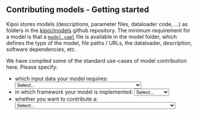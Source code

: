 ## Contributing models - Getting started

Kipoi stores models (descriptions, parameter files, dataloader code, ...) as folders in the 
[kipoi/models](https://github.com/kipoi/models) github repository. The minimum requirement for a model is that a 
[`model.yaml`](./02_Writing_model.yaml.md) file is available in the model folder, which defines the type of the model, 
file paths / URLs, the dataloader, description, software dependencies, etc.

We have compiled some of the standard use-cases of model contribution here. Please specify:



<script>
// Definition of dynamic content
var model_class = {"keras": "kipoi.model.KerasModel", "tensorflow": "kipoi.model.TensorFlowModel", "pytorch": "kipoi.model.PyTorchModel", "scikitlearn": "kipoi.model.SklearnModel", "other": "my_model.MyModel # Specify where the model is defined, for example: my_model.MyModel if the MyModel class is defined in my_model.py"};
var model_args = {"keras": `args: # arguments of kipoi.model.KerasModel
    arch:
        url: https://zenodo.org/path/to/my/architecture/file
        md5: 1234567890abc
    weights:
        url: https://zenodo.org/path/to/my/model/weights.h5
        md5: 1234567890abc`,
"tensorflow": `args: # arguments of kipoi.model.TensorFlowModel
  input_nodes: "inputs"
  target_nodes: "preds"
  checkpoint_path: 
      url: https://zenodo.org/path/to/my/model.tf
      md5: 1234567890abc`,
"pytorch": `args: # arguments of kipoi.model.PyTorchModel
    module_class: my_pytorch_model.DummyModel # Assuming that DummyModel is defined in my_pytorch_model.py which lies in the same folder as model.yaml
    module_kwargs: # Optional argument defining kwargs for the DummyModel initialisation
      x: 1
      y: 2
      z: 3
    weights: # Path to the file containing the state_dict
        url: https://zenodo.org/path/to/my/model/weights.pth
        md5: 1234567890abc`,
"scikitlearn": `args: # arguments of kipoi.model.SklearnModel
  pkl_file: 
      url: https://zenodo.org/path/to/my/model.pkl
      md5: 1234567890abc
  predict_method: predict_proba  # Optional. predict by default. Available: predict, predict_proba, predict_log_proba`,
"other":`args: # Optional. Arguments to be passed to the model initialisation.
  file_path: 
      url: https://zenodo.org/path/to/my/model.pkl
      md5: 1234567890abc
  my_param: 42`,
};
var model_template_args = {"keras": `args: # arguments of kipoi.model.KerasModel
    arch:
        url: {{ model_arch_url }} # refers to models.tsv
        md5: {{ model_arch_md5 }}
    weights:
        url: {{ model_weights_url }}
        md5: {{ model_weights_md5 }}`,
"tensorflow": `args: # arguments of kipoi.model.TensorFlowModel
  input_nodes: "inputs"
  target_nodes: "preds"
  checkpoint_path: 
      url: {{ model_checkpoint_url }} # refers to models.tsv
      md5: {{ model_checkpoint_md5 }}`,
"pytorch": `args: # arguments of kipoi.model.PyTorchModel
    module_class: my_pytorch_model.DummyModel # Assuming that DummyModel is defined in my_pytorch_model.py which lies in the same folder as model.yaml
    module_kwargs: # Optional argument defining kwargs for the DummyModel initialisation
      x: 1
      y: 2
      z: 3
    weights: # Path to the file containing the state_dict
        url: {{ model_weights_url }} # refers to models.tsv
        md5: {{ model_weights_md5 }}`,
"scikitlearn": `args: # arguments of kipoi.model.SklearnModel
  pkl_file: 
      url: {{ model_pkl_url }} # refers to models.tsv
      md5: {{ model_pkl_md5 }}
  predict_method: predict_proba  # Optional. predict by default. Available: predict, predict_proba, predict_log_proba`,
"other":`args: # Optional. Arguments to be passed to the model initialisation.
  file_path: 
      url: {{ model_file_url }} # refers to models.tsv
      md5: {{ model_file_md5 }}
  my_param: 42`,
}

var models_tsv = {"keras": `model\tmodel_arch_url\tmodel_arch_md5\tmodel_weights_url\tmodel_weights_md5
my_model_1\thttps://zenodo.org/path/to/my/architecture/file1\t1234567890abc\thttps://zenodo.org/path/to/my/model/weights1.h5\t1234567890abc
my_model_2\thttps://zenodo.org/path/to/my/architecture/file2\t1234567890abc\thttps://zenodo.org/path/to/my/model/weights2.h5\t1234567890abc`,
"tensorflow": `model\tmodel_checkpoint_url\tmodel_checkpoint_md5
my_model_1\thttps://zenodo.org/path/to/my/model1.tf\t1234567890abc
my_model_2\thttps://zenodo.org/path/to/my/model2.tf\t1234567890abc`,
"pytorch": `model\tmodel_weights_url\tmodel_weights_md5
my_model_1\thttps://zenodo.org/path/to/my/model/weights1.pth\t1234567890abc
my_model_2\thttps://zenodo.org/path/to/my/model/weights2.pth\t1234567890abc`,
"scikitlearn": `model\tmodel_pkl_url\tmodel_pkl_md5
my_model_1\thttps://zenodo.org/path/to/my/model1.pkl\t1234567890abc
my_model_2\thttps://zenodo.org/path/to/my/model2.pkl\t1234567890abc`,
"other":`model\tmodel_file_url\tmodel_file_md5
my_model_1\thttps://zenodo.org/path/to/my/model1.pkl\t1234567890abc
my_model_2\thttps://zenodo.org/path/to/my/model2.pkl\t1234567890abc`,
};

var model_yaml_dl_entry ={
    "dna":`
    defined_as: kipoiseq.dataloaders.SeqIntervalDl
    default_args: # Optional arguments to the SeqIntervalDl dataloader
        auto_resize_len: 1000 # Automatically resize sequence intervals
        alphabet_axis: 1 # dimension in which alphabet should be one-hot encoded, default: 1
        dummy_axis: 2 # Add a dummy axis. Omit in order not to create dummy_axis.
        alphabet: "ACGT" # Order of letters in 1-hot encoding
        ignore_targets: False # if True, dont return any target variables
        #dtype: float #defines the numpy dtype of the returned array. Example: int, np.int32, np.float32, float`,
    "dnaAdditional":`. #Defines that there exists a dataloader.yaml file in the same folder as this file.`,
    "splicing":`
    defined_as: kipoiseq.dataloaders.MMSpliceDl
    default_args: # Optional arguments to the MMSpliceDl dataloader
        intron5prime_len: 100 # 5' intronic sequence length to take.
        intron3prime_len: 100 # 3' intronic sequence length to take.`
};
var model_yaml = `defined_as: {{ model_class }}
{{ model_args }}
default_dataloader: {{ model_yaml_dl_entry }}
info: # General information about the model
    authors: 
        - name: Your Name
          github: your_github_username
          email: your_email@host.org
    doc: Model predicting the Iris species
    cite_as: https://doi.org:/... # preferably a doi url to the paper
    trained_on: Iris species dataset (http://archive.ics.uci.edu/ml/datasets/Iris) # short dataset description
    license: MIT # Software License - if not set defaults to MIT
dependencies:
    conda: # install via conda
      - python=3.5
      - h5py
      # - soumith::pytorch  # specify packages from other channels via &lt;channel&gt;::&lt;package&gt;      
    pip:   # install via pip
      - keras&gt;=2.0.4
      - tensorflow&gt;=1.0
schema:  # Model schema. The schema defintion is essential for kipoi plug-ins to work.
    inputs:
        features:
            shape: (4,)  # array shape of a single sample (omitting the batch dimension)
            doc: &quot;Features in cm: sepal length, sepal width, petal length, petal width.&quot;
    targets:
        shape: (3,)
        doc: &quot;One-hot encoded array of classes: setosa, versicolor, virginica.&quot;
`;
var model_py = `from kipoi.model import BaseModel

class MyModel(BaseModel): # Implement your Kipoi model
    def __init__(self, file_path, my_param):
        ...
        self.model = load_model_parameters(file_path)

    # Execute model prediction for input data
    def predict_on_batch(self, x): # The bare minimum that has to be defined
        return self.model.predict(x)`;
var dataloader_yaml = `defined_as: dataloader.MyDataset  # Required to implement MyDataset class inheriting from kipoi.data.Dataset in dataloader.py
args: # List the parameters for MyDataset.__init__ here and give paths to example input files.
    features_file:
        # descr: > allows multi-line fields
        doc: >
          Csv file of the Iris Plants Database from
          http://archive.ics.uci.edu/ml/datasets/Iris features.
        type: str
        example: 
            url: https://zenodo.org/path/to/example_files/features.csv  # example file
            md5: 7a6s5d76as5d76a5sd7
    targets_file:
        doc: >
          Csv file of the Iris Plants Database targets.
          Not required for making the prediction.
        type: str
        example:
            url: https://zenodo.org/path/to/example_files/targets.csv  # example file
            md5: 76sd8f7687sd6fs68a67
        optional: True  # if not present, the targets field will not be present in the dataloader output
info:
    authors: 
        - name: Your Name
          github: your_github_account
          email: your_email@host.org
    doc: Model predicting the Iris species
dependencies:
    conda:
      - python=3.5
      - pandas
      - numpy
      - sklearn
output_schema: # Define the dataloader output schema according to the outputs that are generated in the dataloader
    inputs:
        features:
            shape: (4,)
            doc: Features in cm: sepal length, sepal width, petal length, petal width.
    targets:
        shape: (3, )
        doc: One-hot encoded array of classes: setosa, versicolor, virginica.
    metadata:  # field providing additional information to the samples (not directly required by the model)
        example_row_number:
            type: int
            doc: Just an example metadata column`;
var dataloader_py = `from __future__ import absolute_import, division, print_function
import numpy as np
from pybedtools import BedTool
from genomelake.extractors import FastaExtractor
from kipoi.data import Dataset
from kipoi.metadata import GenomicRanges

class MyDataset(Dataset):
    """
    Args:
        intervals_file: bed3 file containing intervals
        fasta_file: file path; Genome sequence
    """

    def __init__(self, intervals_file, fasta_file):

        self.bt = BedTool(intervals_file)
        self.fasta_file = fasta_file
        self.fasta_extractor = None

    def __len__(self):
        return len(self.bt)

    def __getitem__(self, idx):
        if self.fasta_extractor is None:
            self.fasta_extractor = FastaExtractor(self.fasta_file)

        interval = self.bt[idx]

        seq = np.squeeze(self.fasta_extractor([interval]), axis=0)
        return {
            "inputs": seq,
            # lacks targets
            "metadata": {
                "ranges": GenomicRanges.from_interval(interval)
            }
        }`;
</script>


<div class="container">
    <p> 
        <ul>
            <li>which input data your model requires:
                <select id="sel_inp" onchange="refresh_info()">
                    <option value="None" selected>Select...</option>
                    <option value="dna">DNA sequence (one-hot encoded or string)</option>
                    <option value="dnaAdditional">DNA sequence with additional tracks</option>
                    <option value="splicing">DNA sequence at specific positions (e.g.: splice sites)</option>
                </select>
            </li>
            <li>
                in which framework your model is implemented:
                <select id="sel_fw" onchange="refresh_info()">
                    <option value="None" selected>Select...</option>
                    <option value="keras">Keras</option>
                    <option value="tensorflow">TensorFlow</option>
                    <option value="pytorch">PyTorch</option>
                    <option value="scikitlearn">Sci-Kit learn</option>
                    <option value="other">other</option>
                </select>
            </li>
            <li>
                whether you want to contribute a:
                <select id="sel_mg" onchange="refresh_info()">
                    <option value="None" selected>Select...</option>
                    <option value="single">single model</option>
                    <option value="setSim">set of highly similar models with identical preprocessing requirements</option>
                    <option value="setDiff">set of models that logically belong together, but require different input</option>
                </select>
            </li>
        </ul>
    </p>
</div>


<style>
.cond:{
    visibility: hidden;
}
.hidden:{
    visibility: hidden;
}
</style>

<!--- BEGIN extra imports for yaml display etc. --->
<script src="../../js/jquery-2.1.1.min.js"></script>
<script src="https://maxcdn.bootstrapcdn.com/bootstrap/3.3.5/js/bootstrap.min.js"></script>
<script src="https://cdnjs.cloudflare.com/ajax/libs/mustache.js/3.0.1/mustache.min.js"></script>
<script src="https://cdnjs.cloudflare.com/ajax/libs/clipboard.js/1.5.16/clipboard.min.js"></script>
<link rel="stylesheet" type="text/css" href="https://maxcdn.bootstrapcdn.com/bootstrap/3.3.5/css/bootstrap.min.css">
<!--- END extra imports for yaml display etc. --->

<p></p>
<p></p>
<!-- YAML goes here. Tabs for the different yamls and python files -->


<div class="cond" style="display: none;">
    <h4 id="preparation">Preparation</h4>
</div>

<div class="cond forking" style="display: none;">
    <p>Before you start, make sure you have installed <code>kipoi</code>.</p>
</div>


<div class="cond anyExpl" style="display: none;">
    <h4 id="setting-up-your-model">Setting up your model</h4>
</div>
    
<div class="cond single setSim" style="display: none;">
    <p>For this example let's assume the model you want to submit is called <code>MyModel</code>. To submit your model
    you will have create the folder <code>MyModel</code> in you Kipoi model folder (default:
    <code>~/.kipoi/models</code>). In this folder you will have to create the following file(s):</p>
</div>

<div class="cond setDiff" style="display: none;">

    <p>If you have trained multiple models that logically belong into one model-group as they are similar in function, but 
    they individually require different preprocessing code then you are right here. To submit your model you will have to:</p>
    <ul>
        <li>Create a new local folder named after your model, e.g.: <br /><code>mkdir MyModel</code><br /> and within this folder create a folder
        structure so that every individual trained model has its own folder. Every folder that contains a <code>model.yaml</code> is then
        interpreted as an individual model by Kipoi.</li>
        <li>To make this clearer take a look at how <code>FactorNet</code> is structured: 
        <a href="https://github.com/kipoi/models/tree/master/FactorNet">FactorNet</a>. If you have files that are re-used in multiple 
        models you can use symbolic links (<code>ln -s</code>) relative within the folder structure of your model group.</li>
        <li>For your selection the following files have to exist in every sub-folder that should act as an individual model:</li>
    </ul>

</div>


<div class="cond anyExpl" style="display: none;">
    <div id="wrapper">
        <!-- Nav tabs -->
        <ul id="codes" class="nav nav-tabs" role="tablist">
          <li role="presentation" class="cond single setDiff" id="top-tab-model_yaml"><a href="#tab-model_yaml" role="tab" data-toggle="tab">model.yaml</a></li>
          <li role="presentation" class="cond setSim" id="top-tab-model-template_yaml"><a href="#tab-model-template_yaml" role="tab" data-toggle="tab">model-template.yaml</a></li>
          <li role="presentation" class="cond other"><a href="#tab-model_py" role="tab" data-toggle="tab">model.py</a></li>
          <li role="presentation" class="cond setSim"><a href="#tab-models_tsv" role="tab" data-toggle="tab">models.tsv</a></li>
          <li role="presentation" class="cond dnaAdditional"><a href="#tab-dataloader_yaml" role="tab" data-toggle="tab">dataloader.yaml</a></li>
          <li role="presentation" class="cond dnaAdditional"><a href="#tab-dataloader_py" role="tab" data-toggle="tab">dataloader.py</a></li>
        </ul>
    
        <!-- Tab panes -->
        <div class="tab-content">
            <div role="tabpanel" class="tab-pane" id="tab-model_yaml">
                <pre>
                <!--- this should be the copy-to-clipboard button
                <button type="button" class="btn btn-default clipboard-btn hidden" data-clipboard-target="#model_yaml_raw_code">Copy to clipboard</button>
                <input class="hidden" id="model_yaml_raw_code"></input>
                --->
                <code class="yaml hljs makefile" id="model_yaml_code">
                </code></pre>
            </div>
            <div role="tabpanel" class="tab-pane" id="tab-model-template_yaml">
                <pre><code class="yaml hljs makefile" id="model-template_yaml_code">
                </code></pre>
            </div>
            <div role="tabpanel" class="tab-pane" id="tab-model_py">
                <pre><code class="python hljs" id="model_py_code"></code></pre>
            </div>
            <div role="tabpanel" class="tab-pane" id="tab-models_tsv">
                <pre><code class="yaml hljs makefile" id="models_tsv_code"></code></pre>
            </div>
            <div role="tabpanel" class="tab-pane" id="tab-dataloader_yaml">
                <pre><code class="yaml hljs makefile" id="dataloader_yaml_code"></code></pre>
            </div>
            <div role="tabpanel" class="tab-pane" id="tab-dataloader_py">
                <pre><code class="python hljs" id="dataloader_py_code"></code></pre>
            </div>
        </div>
    </div>
</div>

<div class="cond" style="display: none;">
    <p>For this example let's assume the model you want to submit is called <code>MyModel</code>. To submit your model you will have to:</p>
    <ul>
        <li>Create a new local folder named like your model, e.g.: <code>mkdir MyModel</code></li>
        <li>In the <code>MyModel</code> folder you will have to crate a <code>model.yaml</code> file:
            The <code>model.yaml</code> files acts as a configuration file for Kipoi. For an example take a look at 
            <a href="https://github.com/kipoi/models/blob/master/Divergent421/model.yaml">Divergent421/model.yaml</a>.</li>
    </ul>
</div>

<div class="cond" style="display: none;">

    <p>For this example let's assume you have trained one model architecture on multiple similar datasets and can use the 
     same preprocessing code for all models. Let's assume you want to call the 
    model-group <code>MyModel</code>. To submit your model you will have to:</p>
    <ul>
        <li>Create a new local folder named after your model, e.g.: <code>mkdir MyModel</code></li>
        <li>In the <code>MyModel</code> folder you will have to crate a <code>model-template.yaml</code> file:
            The <code>model-template.yaml</code> files acts as a configuration file for Kipoi. For an example take a look at 
            <a href="https://github.com/kipoi/models/blob/master/CpGenie/model-template.yaml">CpGenie/model-template.yaml</a>.</li>
        <li>As you can see instead of putting urls and parameters directly in the <code>.yaml</code> file you need to put 
        <code>{{ parameter_name }}</code> in the yaml file. The values are then automatically loaded from a <code>tab</code>-delimited
        file called <code>models.tsv</code> that you also have to provide. For the previous example this would be: 
        <a href="https://github.com/kipoi/models/blob/master/CpGenie/models.tsv">CpGenie/models.tsv</a>. Using kipoi those models are
        then accessible by the model group name and the model name defined in the <code>models.tsv</code>. Model names may contain <code>/</code>s.</li>
    </ul>


</div>


<div class="cond" style="display: none;">

    <ul>
        <li>In the model definition yaml file you see the <code>defined_as</code> keyword: Since your model is a Keras model, set it to
         <code>kipoi.model.KerasModel</code>.</li>
        <li>In the model definition yaml file you see the <code>args</code> keyword, which can be set the following way: 
        <a href="../02_Writing_model.yaml/#kipoimodelkerasmodel-models">KerasModel definition</a></li>
    </ul>


</div>

<div class="cond" style="display: none;">

    <ul>
        <li>In the model definition yaml file you see the <code>defined_as</code> keyword: Since your model is a TensorFlow model, set it to
         <code>kipoi.model.TensorFlowModel</code>.</li>
        <li>In the model definition yaml file you see the <code>args</code> keyword, which can be set the following way: 
        <a href="../02_Writing_model.yaml/#kipoimodeltensorflowmodel-models">TensorFlowModel definition</a></li>
    </ul>


</div>

<div class="cond" style="display: none;">

    <ul>
        <li>In the model definition yaml file you see the <code>defined_as</code> keyword: Since your model is a PyTorch model, set it to
         <code>kipoi.model.PyTorchModel</code>.</li>
        <li>In the model definition yaml file you see the <code>args</code> keyword, which can be set the following way: 
        <a href="../02_Writing_model.yaml/#kipoimodelpytorchmodel-models">PyTorchModel definition</a></li>
    </ul>


</div>

<div class="cond" style="display: none;">

    <ul>
        <li>In the model definition yaml file you see the <code>defined_as</code> keyword: Since your model is a scikit-learn model, set it to
         <code>kipoi.model.SklearnModel</code>.</li>
        <li>In the model definition yaml file you see the <code>args</code> keyword, which can be set the following way: 
        <a href="../02_Writing_model.yaml/#kipoimodelsklearnmodel-models">SklearnModel definition</a></li>
    </ul>


</div>

<div class="cond" style="display: none;">

    <ul>
        <li>Your model is not implemented in <code>Keras</code>, <code>TensorFlow</code>, <code>PyTorch</code>, nor <code>sci-kit learn</code>, so you will have to implement a 
        custom python class inheriting from <code>kipoi.model.Model</code>. In the <code>defined_as</code> keyword of the <code>model.yaml</code> you will then 
        have to refer to your definition by <code>my_model_def.MyModel</code> if the <code>MyModel</code> class is defined in the <code>my_model_def.py</code> 
        that lies in the same folder as <code>model.yaml</code>. For details please see: 
        <a href="../02_Writing_model.yaml/#custom-models">defining custom models in model.yaml</a> and 
        <a href="../05_Writing_model.py">writing a model.py file</a>.</li>
    </ul>

</div>

<div class="cond" style="display: none;">

<ul>
    <li>Now set the software requirements correctly. This happens in the <code>dependencies</code> section of the model 
    <code>.yaml</code> file. As you can see in the example the dependencies are split by <code>conda</code> and <code>pip</code>. Ideally you define the 
    ranges of the versions of packages your model supports - otherwise it may fail at some point in future. If you need 
    to specify a conda channel use the <code>&lt;channel&gt;::&lt;package&gt;</code> notation for conda dependencies.</li>
</ul>

</div>

<div class="cond" style="display: none;">

    <p>As you have seen in the presented example and in the model definition links it is necessary that prior to model 
    contribution you have published all model files (except for python scripts and other configuration files) on 
    <a href="https://zenodo.org/">zenodo</a> or <a href="https://figshare.com/">figshare</a> to ensure functionality and versioning of models.</p>
    <p>If you want to test your model(s) locally before publishing them on <a href="https://zenodo.org/">zenodo</a> or
     <a href="https://figshare.com/">figshare</a> you can replace the pair of <code>url</code> and <code>md5</code> tags in the model definition yaml by the 
    local path on your filesystem, e.g.:</p>
    <pre><code class="yaml hljs makefile"><span class="hljs-section">args:</span>
        arch: path/to/my/arch.json
    </code></pre>

    <p>But keep in mind that local paths are only good for testing and for models that you want to keep only locally.</p>

</div>

<div class="cond dnaAdditional" style="display: none;">

    <h4 id="setting-up-your-dataloader">Setting up your dataloader</h4>

</div>

<div class="cond" style="display: none;">

    <p>Sice your model uses DNA sequence input the <a href="https://github.com/kipoi/kipoiseq">kipoiseq</a> dataloaders are recommended to be used, as shown in 
    the above example model definition <code>.yaml</code> file, which could for example be defined like this:</p>
    <pre><code class="yaml hljs css"><span class="hljs-selector-tag">default_dataloader</span>:
      <span class="hljs-selector-tag">defined_as</span>: <span class="hljs-selector-tag">kipoiseq</span><span class="hljs-selector-class">.dataloaders</span><span class="hljs-selector-class">.SeqIntervalDl</span>
      <span class="hljs-selector-tag">default_args</span>:
        <span class="hljs-selector-tag">auto_resize_len</span>: 1001
        <span class="hljs-selector-tag">alphabet_axis</span>: 0
        <span class="hljs-selector-tag">dummy_axis</span>: 1
    </code></pre>

    <p>To see all the parameters and functions of the off-the-shelf dataloaders please take a look at 
    <a href="https://github.com/kipoi/kipoiseq">kipoiseq</a>.</p>

</div>

<div class="cond dnaAdditional" style="display: none;">

    <p>Since your model uses DNA sequence and additional annotation you have to define your own dataloader function or class. 
    Depending on your use-case you may find some of the data-loader implementations of exiting models in the model zoo 
    helpful. You may find the 
    <a href="https://github.com/kipoi/models/blob/master/rbp_eclip/dataloader.py">rbp_eclip dataloader</a> or one of the 
    <a href="https://github.com/kipoi/models/blob/master/FactorNet/CEBPB/meta_Unique35_DGF/dataloader.py">FactorNet dataloaders</a> 
    relevant. Also consider taking advantage of elements implemented in the <a href="https://github.com/kipoi/kipoiseq">kipoiseq</a> 
    package. For you implementation you have to:</p>
    <ul>
        <li>set <code>default_dataloader: .</code> in the <code>model.yaml</code> file</li>
        <li>write a <code>dataloader.yaml</code> file as defined in <a href="../03_Writing_dataloader.yaml">writing dataloader.yaml</a>. An example is 
        <a href="https://github.com/kipoi/models/blob/master/FactorNet/CEBPB/meta_Unique35_DGF/dataloader.yaml">this one</a>.</li>
        <li>implement the dataloader in a <code>dataloader.py</code> file as defined in 
        <a href="../03_Writing_dataloader.py">writing dataloader.py</a>. An example is 
        <a href="https://github.com/kipoi/models/blob/master/FactorNet/CEBPB/meta_Unique35_DGF/dataloader.py">this one</a>.</li>
        <li>put the <code>dataloader.yaml</code> and the <code>dataloader.py</code> in the same folder as <code>model.yaml</code>.</li>
    </ul>

</div>

<div class="cond splicing" style="display: none;">

    <p>Since your model is specialised in predicting properties of splice sites you are encouraged to take a look at the 
    dataloaders implemented for the kipoi models tagged as <code>RNA splicing</code> models, such as 
    <a href="https://github.com/kipoi/models/blob/master/HAL/dataloader.py">HAL</a>, 
    <a href="https://github.com/kipoi/models/blob/master/labranchor/dataloader.py">labranchor</a>, or 
    <a href="https://github.com/kipoi/models/tree/master/MMSplice">MMSplice</a>.
     If the MMSplice dataloader in the above example does not fit your needs, you have to:</p>
    <ul>
        <li>set <code>default_dataloader: .</code> in the <code>model.yaml</code> file</li>
        <li>write a <code>dataloader.yaml</code> file as defined in <a href="../03_Writing_dataloader.yaml">writing dataloader.yaml</a>.</li>
        <li>implement the dataloader in a <code>dataloader.py</code> file as defined in 
        <a href="../03_Writing_dataloader.py">writing dataloader.py</a>.</li>
        <li>put the <code>dataloader.yaml</code> and the <code>dataloader.py</code> in the same folder as <code>model.yaml</code>.</li>
    </ul>

</div>

<div class="cond" style="display: none;">

    <h4 id="info-and-model-schema">Info and model schema</h4>
    
    <p> Please update the model description, the authors and the data it the model was trained in the <code>info</code> 
    section of the model <code>.yaml</code> file. Please explain explicitly what your model does etc. Think what you 
    would want to know if you didn't know anything about the model.</p>
    
    <p>Now fillout the model schema (<code>schema</code> tag) as explained here: 
    <a href="../#02_Writing_model.yaml/#schema">model schema</a>.</p>

</div>


<div class="cond anyExpl" style="display: none;">

    <h4 id="license">License</h4>

    <p>Please make sure that the license that is defined in the <code>license:</code> tag in the yaml file is correct.
    Also only contribute models for which you have the rights to do so and only contribute models that permit 
    redistribution.</p>

</div>

<div class="cond single" style="display: none;">

    <h4 id="testing">Testing</h4>

    <p> Now it is time to test your model. If you are in the model directory run the command:</p>
    <pre><code class="hljs bash">kipoi test .</code></pre>
    <p>in your model folder to test 
    whether the general setup is correct. When this was successful run </p>
     <pre><code class="hljs bash">kipoi test-source dir --all -k ./</code></pre>
    <p>to test whether all the software dependencies of the model are setup correctly and the automated tests will 
    pass.</p>

</div>

<div class="cond setSim setDiff" style="display: none;">

    <h4 id="testing">Testing</h4>

    <p> Now it is time to test your models. For the following let's assume your model group is called 
    <code>MyModel</code> and your have two models in the group, which are <code>MyModel/ModelA</code> and 
    <code>MyModel/ModelB</code> then you should should make sure you are in the <code>MyModel</code> folder and 
    run the commands </p>
    <pre><code class="hljs bash">kipoi test ./ModelA</code></pre>
    <p> and </p>
    <pre><code class="hljs bash">kipoi test ./ModelB</code></pre>
    <p>. When this was successful 
    run </p>
    <pre><code class="hljs bash">kipoi test-source dir --all -k ./</code></pre>
    <p> to test whether all the software dependencies of the model and dataloader are setup correctly.</p>

</div>


<div class="cond forking" style="display: none;">

    <h4 id="forking-and-submitting">Forking and submitting</h4>

    <ul>
    <li>Make sure your model repository is up to date: <ul>
    <li><code class="hljs bash">git pull</code></li>
    </ul>
    </li>
    <li>Commit your changes<ul>
    <li><code class="hljs bash">git add MyModel/</code></li>
    <li><code class="hljs bash">git commit -m "Added &lt;MyModel&gt;"</code></li>
    </ul>
    </li>
    <li><a href="https://guides.github.com/activities/forking/">Fork</a> the <a href="https://github.com/kipoi/models">https://github.com/kipoi/models</a> repo on github (click on 
    the Fork button)</li>
    <li>Add your fork as a git remote to <code>~/.kipoi/models</code><ul>
    <li><code class="hljs bash">git remote add fork https://github.com/&lt;username&gt;/models.git</code></li>
    </ul>
    </li>
    <li>Push to your fork<ul>
    <li><code class="hljs bash">git push fork master</code></li>
    </ul>
    </li>
    <li>Submit a pull-request<ul>
    <li>On github click the <a href="https://help.github.com/articles/creating-a-pull-request/">New pull request</a> button on your 
    github fork - <code>https://github.com/&lt;username&gt;/models&gt;</code></li>
    </ul>
    </li>
    </ul>
</div>


<script type="text/javascript">

get_model_yaml_code = function(){
    var sel_inp = $('#sel_inp').val();
    var sel_fw = $('#sel_fw').val();
    return Mustache.render(model_yaml, {model_class: model_class[sel_fw], model_args: model_args[sel_fw], model_yaml_dl_entry: model_yaml_dl_entry[sel_inp]});
}

get_model_template_yaml_code = function(){
    var sel_inp = $('#sel_inp').val();
    var sel_fw = $('#sel_fw').val();
    return Mustache.render(model_yaml, {model_class: model_class[sel_fw], model_args: model_template_args[sel_fw], model_yaml_dl_entry: model_yaml_dl_entry[sel_inp]});
}

get_models_tsv_code = function(){
    var sel_fw = $('#sel_fw').val();
    return models_tsv[sel_fw];
}

get_model_py_code = function(){
    return model_py;
}

get_dataloader_py_code = function(){
    return dataloader_py;
}

get_dataloader_yaml_code = function(){
    return dataloader_yaml;
}

function copyToClipboard(text){
    //https://stackoverflow.com/questions/33855641/copy-output-of-a-javascript-variable-to-the-clipboard
    var dummy = document.createElement("input");
    document.body.appendChild(dummy);
    dummy.setAttribute('value', unescape(text));
    dummy.select();
    document.execCommand("copy");
    document.body.removeChild(dummy);
}


insert_code_data = function(){
    var sel_inp = $('#sel_inp').val();
    var sel_fw = $('#sel_fw').val();
    var sel_mg = $('#sel_mg').val();
    $("#model_yaml_raw_code").val(unescape(get_model_yaml_code())); // for copying to clipboard
    $("#model_yaml_code").html(get_model_yaml_code());
    $("#model-template_yaml_code").html(get_model_template_yaml_code());
    $("#models_tsv_code").html(get_models_tsv_code());
    $("#model_py_code").html(get_model_py_code());
    $("#dataloader_py_code").html(get_dataloader_py_code());
    $("#dataloader_yaml_code").html(get_dataloader_yaml_code());
    hljs.highlightBlock(document.getElementById("model_yaml_code"));
}

var clipboard = new Clipboard('.clipboard-btn');


refresh_info = function(){
    $('.cond').hide();
    var sel_inp = $('#sel_inp').val();
    var sel_fw = $('#sel_fw').val();
    var sel_mg = $('#sel_mg').val();
    // deactivate the code tabs
    $(".nav-tabs").children().removeClass("active")
    $(".tab-pane").removeClass("active")
    if (($.inArray(sel_inp, ['dna', 'dnaAdditional', 'splicing'])>-1) && ($.inArray(sel_fw, ['keras', 'tensorflow', 'pytorch', 'scikitlearn', 'other'])>-1) && ($.inArray(sel_mg, ['single', 'setSim', 'setDiff'])>-1)){
        insert_code_data();
        if (sel_mg == "setSim"){
            //assign active class to top-tab-model-template_yaml and tab-model-template_yaml
            $("#top-tab-model-template_yaml").addClass("active");
            $("#tab-model-template_yaml").addClass("active");
        } else {
            //assign active class to top-tab-model_yaml and tab-model_yaml
            $("#top-tab-model_yaml").addClass("active");
            $("#tab-model_yaml").addClass("active");
        }
        $(".anyExpl").show();
        $(".forking").show();
        $("."+sel_inp).show();
        $("."+sel_fw).show();
        $("."+sel_mg).show();
    }
}
refresh_info();


</script>